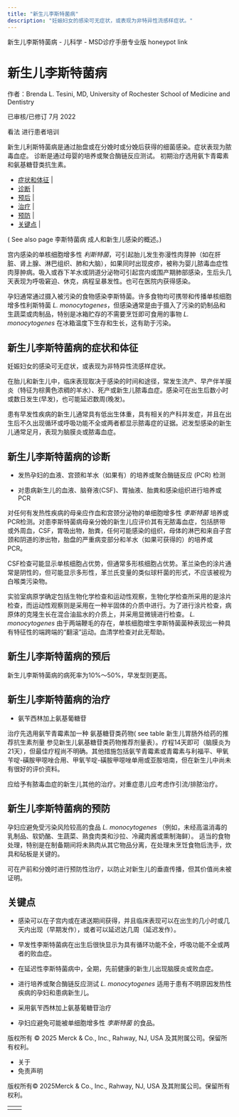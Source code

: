 ```yaml
---
title: "新生儿李斯特菌病"
description: "妊娠妇女的感染可无症状，或表现为非特异性流感样症状。"
---
```


﻿新生儿李斯特菌病 \- 儿科学 \- MSD诊疗手册专业版 honeypot link

# 新生儿李斯特菌病

作者：Brenda L. Tesini, MD, University of Rochester School of Medicine and Dentistry

已审核/已修订 7月 2022

看法 进行患者培训

新生儿利斯特菌病是通过胎盘或在分娩时或分娩后获得的细菌感染。症状表现为脓毒血症。 诊断是通过母婴的培养或聚合酶链反应测试。 初期治疗选用氨卞青霉素和氨基糖苷类抗生素。

- [症状和体征](#症状和体征_v1091955_zh) \|
- [诊断](#诊断_v1091960_zh) \|
- [预后](#预后_v1091972_zh) \|
- [治疗](#治疗_v1091975_zh) \|
- [预防](#预防_v1091985_zh) \|
- [关键点](#关键点_v8543458_zh) \|

( See also page 李斯特菌病 成人和新生儿感染的概述。)

宫内感染的单核细胞增多性 _利斯特菌_，可引起胎儿发生弥漫性肉芽肿（如在肝脏、肾上腺、淋巴组织、肺和大脑），如果同时出现皮疹，被称为婴儿脓毒血症性肉芽肿病。吸入或吞下羊水或阴道分泌物可引起宫内或围产期肺部感染，生后头几天表现为呼吸窘迫、休克，病程呈暴发性。也可在医院内获得感染。

孕妇通常通过摄入被污染的食物感染李斯特菌。许多食物均可携带和传播单核细胞增多性利斯特菌 _L. monocytogenes_，但感染通常是由于摄入了污染的奶制品和生蔬菜或肉制品，特别是冰箱贮存的不需要烹饪即可食用的事物 _L. monocytogenes_ 在冰箱温度下生存和生长，这有助于污染。

## 新生儿李斯特菌病的症状和体征

妊娠妇女的感染可无症状，或表现为非特异性流感样症状。

在胎儿和新生儿中，临床表现取决于感染的时间和途径，常发生流产、早产伴羊膜炎（特征为棕黄色浓稠的羊水）、死产或新生儿脓毒血症。感染可在出生后数小时或数日发生(早发)，也可能延迟数周(晚发)。

患有早发性疾病的新生儿通常具有低出生体重，具有相关的产科并发症，并且在出生后不久出现循环或呼吸功能不全或两者都显示脓毒症的证据。迟发型感染的新生儿通常足月，表现为脑膜炎或脓毒血症。

## 新生儿李斯特菌病的诊断

- 发热孕妇的血液、宫颈和羊水（如果有）的培养或聚合酶链反应 (PCR) 检测

- 对患病新生儿的血液、脑脊液(CSF)、胃抽液、胎粪和感染组织进行培养或PCR


对任何有发热性疾病的母亲应作血和宫颈分泌物的单细胞增多性 _李斯特菌_ 培养或PCR检测。对患李斯特菌病母亲分娩的新生儿应评价其有无脓毒血症，包括脐带或外周血，CSF，胃吸出物，胎粪，任何可能感染的组织，母体的淋巴和来自子宫颈和阴道的渗出物，胎盘的严重病变部分和羊水（如果可获得的）的培养或PCR。

CSF检查可能显示单核细胞占优势，但通常多形核细胞占优势。革兰染色的涂片通常是阴性的，但可能显示多形性，革兰氏变量的类似球杆菌的形式，不应该被视为白喉类污染物。

实验室病原学确定包括生物化学检查和运动性观察，生物化学检查所采用的是涂片检查，而运动性观察则是采用在一种半固体的介质中进行。为了进行涂片检查，病原体的克隆生长在混合油盐水的介质上，并采用显微镜进行检查。 _L. monocytogenes_ 由于两端鞭毛的存在，单核细胞增生李斯特菌菌种表现出一种具有特征性的端跨端的“翻滚”运动。血清学检查对此无帮助。

## 新生儿李斯特菌病的预后

新生儿李斯特菌病的病死率为10%～50%，早发型则更高。

## 新生儿李斯特菌病的治疗

- 氨苄西林加上氨基葡糖苷


治疗先选用氨苄青霉素加一种 氨基糖苷类药物( see table 新生儿胃肠外给药的推荐抗生素剂量 参见新生儿氨基糖苷类药物推荐剂量表）。疗程14天即可（脑膜炎为21天），但最佳疗程尚不明确。其他措施包括氨苄青霉素或青霉素与利福平、甲氧苄啶-磺胺甲噁唑合用、甲氧苄啶-磺胺甲噁唑单用或亚胺培南，但在新生儿中尚未有很好的评价资料。

应给予有脓毒血症的新生儿其他的治疗。对重症患儿应考虑作引流/排脓治疗。

## 新生儿李斯特菌病的预防

孕妇应避免受污染风险较高的食品 _L. monocytogenes_ （例如，未经高温消毒的乳制品、软奶酪、生蔬菜、熟食肉类和沙拉、冷藏肉酱或熏制海鲜）。 适当的食物处理，特别是在制备期间将未熟肉从其它物品分离，在处理未烹饪食物后洗手，炊具和砧板是关键的。

可在产前和分娩时进行预防性治疗，以防止对新生儿的垂直传播，但其价值尚未被证明。

## 关键点

- 感染可以在子宫内或在递送期间获得，并且临床表现可以在出生的几小时或几天内出现（早期发作），或者可以延迟达几周（延迟发作）。

- 早发性李斯特菌病在出生后很快显示为具有循环功能不全，呼吸功能不全或两者的败血症。

- 在延迟性李斯特菌病中，全期，先前健康的新生儿出现脑膜炎或败血症。

- 进行培养或聚合酶链反应测试 _L. monocytogenes_ 适用于患有不明原因发热性疾病的孕妇和患病新生儿。

- 采用氨苄西林加上氨基葡糖苷治疗

- 孕妇应避免可能被单细胞增多性 _李斯特菌_ 的食品。




版权所有 © 2025
Merck & Co., Inc., Rahway, NJ, USA 及其附属公司。保留所有权利。

- 关于
- 免责声明

版权所有© 2025Merck & Co., Inc., Rahway, NJ, USA 及其附属公司。保留所有权利。

|     |     |
| --- | --- |
|  |  |